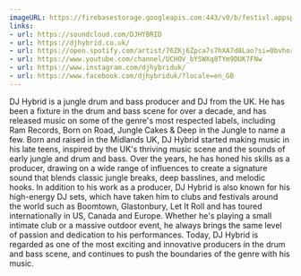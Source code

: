 ```yaml
---
imageURL: https://firebasestorage.googleapis.com:443/v0/b/festivl.appspot.com/o/userContent%2FF4AC153F-43B0-4F92-8F09-33C2B1DF05EE.png?alt=media&token=2a15f633-df87-4edf-9ac9-07a6561d1759
links:
- url: https://soundcloud.com/DJHYBRID
- url: https://djhybrid.co.uk/
- url: https://open.spotify.com/artist/76ZKj6Zpca7s7hXA7d8Lao?si=0bvhorMNRviC4MdcJl0S5w
- url: https://www.youtube.com/channel/UCHOV_bYSWXq8TYm9DUK7FNw
- url: https://www.instagram.com/djhybriduk/
- url: https://www.facebook.com/djhybriduk/?locale=en_GB
---
```

DJ Hybrid is a jungle drum and bass producer and DJ from the UK. He has been a fixture in the drum and bass scene for over a decade, and has released music on some of the genre's most respected labels, including Ram Records, Born on Road, Jungle Cakes & Deep in the Jungle to name a few.
Born and raised in the Midlands UK, DJ Hybrid started making music in his late teens, inspired by the UK's thriving music scene and the sounds of early jungle and drum and bass. Over the years, he has honed his skills as a producer, drawing on a wide range of influences to create a signature sound that blends classic jungle breaks, deep basslines, and melodic hooks.
In addition to his work as a producer, DJ Hybrid is also known for his high-energy DJ sets, which have taken him to clubs and festivals around the world such as Boomtown, Glastonbury, Let It Roll and has toured internationally in US, Canada and Europe.
Whether he's playing a small intimate club or a massive outdoor event, he always brings the same level of passion and dedication to his performances.
Today, DJ Hybrid is regarded as one of the most exciting and innovative producers in the drum and bass scene, and continues to push the boundaries of the genre with his music.